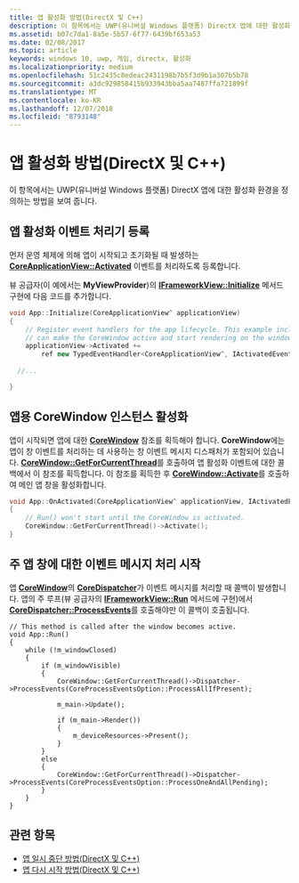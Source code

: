 ```yaml
---
title: 앱 활성화 방법(DirectX 및 C++)
description: 이 항목에서는 UWP(유니버설 Windows 플랫폼) DirectX 앱에 대한 활성화 환경을 정의하는 방법을 보여 줍니다.
ms.assetid: b07c7da1-8a5e-5b57-6f77-6439bf653a53
ms.date: 02/08/2017
ms.topic: article
keywords: windows 10, uwp, 게임, directx, 활성화
ms.localizationpriority: medium
ms.openlocfilehash: 51c2435c8edeac2431198b7b5f3d9b1a307b5b78
ms.sourcegitcommit: a3dc929858415b933943bba5aa7487ffa721899f
ms.translationtype: MT
ms.contentlocale: ko-KR
ms.lasthandoff: 12/07/2018
ms.locfileid: "8793148"
---
```

# <a name="how-to-activate-an-app-directx-and-c"></a>앱 활성화 방법(DirectX 및 C++)



이 항목에서는 UWP(유니버설 Windows 플랫폼) DirectX 앱에 대한 활성화 환경을 정의하는 방법을 보여 줍니다.

## <a name="register-the-app-activation-event-handler"></a>앱 활성화 이벤트 처리기 등록


먼저 운영 체제에 의해 앱이 시작되고 초기화될 때 발생하는 [**CoreApplicationView::Activated**](https://msdn.microsoft.com/library/windows/apps/br225018) 이벤트를 처리하도록 등록합니다.

뷰 공급자(이 예에서는 **MyViewProvider**)의 [**IFrameworkView::Initialize**](https://msdn.microsoft.com/library/windows/apps/hh700495) 메서드 구현에 다음 코드를 추가합니다.

```cpp
void App::Initialize(CoreApplicationView^ applicationView)
{
    // Register event handlers for the app lifecycle. This example includes Activated, so that we
    // can make the CoreWindow active and start rendering on the window.
    applicationView->Activated +=
        ref new TypedEventHandler<CoreApplicationView^, IActivatedEventArgs^>(this, &App::OnActivated);
  
  //...

}
```

## <a name="activate-the-corewindow-instance-for-the-app"></a>앱용 CoreWindow 인스턴스 활성화


앱이 시작되면 앱에 대한 [**CoreWindow**](https://msdn.microsoft.com/library/windows/apps/br208225) 참조를 획득해야 합니다. **CoreWindow**에는 앱이 창 이벤트를 처리하는 데 사용하는 창 이벤트 메시지 디스패처가 포함되어 있습니다. [**CoreWindow::GetForCurrentThread**](https://msdn.microsoft.com/library/windows/apps/hh701589)를 호출하여 앱 활성화 이벤트에 대한 콜백에서 이 참조를 획득합니다. 이 참조를 획득한 후 [**CoreWindow::Activate**](https://msdn.microsoft.com/library/windows/apps/br208254)를 호출하여 메인 앱 창을 활성화합니다.

```cpp
void App::OnActivated(CoreApplicationView^ applicationView, IActivatedEventArgs^ args)
{
    // Run() won't start until the CoreWindow is activated.
    CoreWindow::GetForCurrentThread()->Activate();
}
```

## <a name="start-processing-event-message-for-the-main-app-window"></a>주 앱 창에 대한 이벤트 메시지 처리 시작


앱 [**CoreWindow**](https://msdn.microsoft.com/library/windows/apps/br208225)의 [**CoreDispatcher**](https://msdn.microsoft.com/library/windows/apps/br208211)가 이벤트 메시지를 처리할 때 콜백이 발생합니다. 앱의 주 루프(뷰 공급자의 [**IFrameworkView::Run**](https://msdn.microsoft.com/library/windows/apps/hh700505) 메서드에 구현)에서 [**CoreDispatcher::ProcessEvents**](https://msdn.microsoft.com/library/windows/apps/br208215)를 호출해야만 이 콜백이 호출됩니다.

``` syntax
// This method is called after the window becomes active.
void App::Run()
{
    while (!m_windowClosed)
    {
        if (m_windowVisible)
        {
            CoreWindow::GetForCurrentThread()->Dispatcher->ProcessEvents(CoreProcessEventsOption::ProcessAllIfPresent);

            m_main->Update();

            if (m_main->Render())
            {
                m_deviceResources->Present();
            }
        }
        else
        {
            CoreWindow::GetForCurrentThread()->Dispatcher->ProcessEvents(CoreProcessEventsOption::ProcessOneAndAllPending);
        }
    }
}
```

## <a name="related-topics"></a>관련 항목


* [앱 일시 중단 방법(DirectX 및 C++)](how-to-suspend-an-app-directx-and-cpp.md)
* [앱 다시 시작 방법(DirectX 및 C++)](how-to-resume-an-app-directx-and-cpp.md)

 

 




